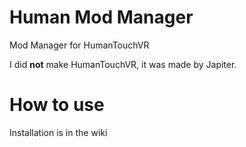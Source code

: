 # Human Mod Manager 
Mod Manager for HumanTouchVR

I did **not** make HumanTouchVR, it was made by Japiter.

# How to use

Installation is in the wiki
